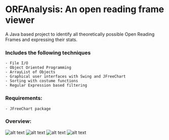 # ORFAnalysis: An open reading frame viewer 

A Java based project to identify all theoretically possible Open Reading Frames and expressing their stats. 

### Includes the following techniques
	- File I/O
	- Object Oriented Programming
	- ArrayList of Objects
	- Graphical user interfaces with Swing and JFreeChart
	- Sorting with costume functions
	- Regular Expression based filtering

### Requirements: 
	- JFreeChart package

### Overview:

![alt text](screenshots/filename.png "Powerpoint Slide 1")
![alt text](screenshots/filename.png "Powerpoint Slide 2")
![alt text](screenshots/filename.png "Powerpoint Slide 3")
![alt text](screenshots/filename.png "Powerpoint Slide 4")



